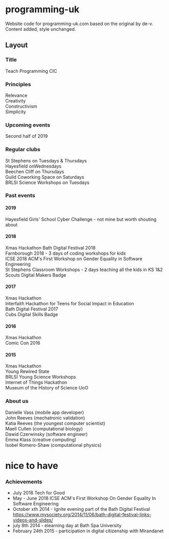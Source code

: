 # programming-uk
Website code for programming-uk.com based on the original by de-v. Content added, style unchanged.

## Layout

### Title
Teach Programming CIC

### Principles
Relevance   
Creativity   
Constructivism   
Simplicity

### Upcoming events
Second half of 2019   


### Regular clubs
St Stephens on Tuesdays & Thursdays   
Hayesfield onWednesdays   
Beechen Cliff on Thursdays   
Guild Coworking Space on Saturdays   
BRLSI Science Workshops on Tuesdays   

### Past events

#### 2019

Hayesfield Girls' School Cyber Challenge - not mine but worth shouting about

#### 2018

Xmas Hackathon
Bath Digital Festival 2018  
Farnborough 2018 - 3 days of coding workshops for kids   
ICSE 2018 ACM's First Workshop on Gender Equality in Software Engineering   
St Stephens Classroom Workshops - 2 days teaching all the kids in KS 1&2   
Scouts Digital Makers Badge   

#### 2017

Xmas Hackathon   
Interfaith Hackathon for Teens for Social Impact in Education   
Bath Digital Festival 2017   
Cubs Digital Skills Badge   

#### 2016

Xmas Hackathon  
Comic Con 2016   

#### 2015

Xmas Hackathon   
Young Rewired State   
BRLSI Young Science Workshops   
Internet of Things Hackathon   
Museum of the History of Science UoO


### About us

Danielle Vass (mobile app developer)   
John Reeves (mechatronic validation)   
Katia Reeves (the youngest computer scientist)   
Maell Cullen (computational biology)   
Dawid Czerwinsky (software engineer)   
Emma Klass (creative computing)   
Isobel Romero-Shaw (computational physics)       

# nice to have

### Achievements

* July 2018 Tech for Good  
* May - June 2018 ICSE ACM's First Workshop On Gender Equality In Software Engineering
* October xth 2014 - Ignite evening part of the Bath Digital Festival https://www.mysociety.org/2014/11/06/bath-digital-festival-links-videos-and-slides/  
* july 8th 2014 - elearning day at Bath Spa University  
* February 24th 2015 - participation in digital citizenship with Mirandanet  

